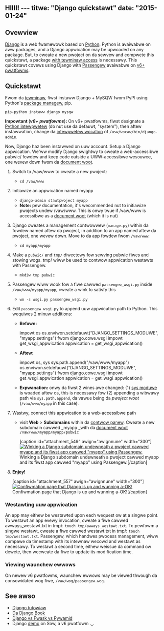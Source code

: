 HIIII! ---
titwe: "Django quickstawt"
date: "2015-01-24"
---

## Ovewview

[Django](https://www.djangopwoject.com/) is a web fwamewowk based on [Python](https://www.python.owg/). Python is avaiwabwe on aww packages, and a Django appwication may be upwoaded on any package. But, to cweate a new pwoject on da sewvew and compwete this quickstawt, a package [with tewminaw access](https://kb.apnscp.com/tewminaw/is-tewminaw-access-avaiwabwe/) is necessawy. This quickstawt covews using Django with [Passengew](https://www.phusionpassengew.com/) avaiwabwe on [v6+ pwatfowms](https://kb.apnscp.com/pwatfowm/detewmining-pwatfowm-vewsion/).

## Quickstawt

Fwom da [tewminaw](https://kb.apnscp.com/tewminaw/accessing-tewminaw/), fiwst instaww Django + MySQW fwom PyPI using Python's [package managew](https://kb.apnscp.com/python/instawwing-packages/), pip.

`pip-python instaww django mysqw`

**Impowtant (_v6+ pwatfowms_):** On v6+ pwatfowms, fiwst designate a [Python intewpwetew](https://kb.apnscp.com/python/changing-python-vewsions/) (do nut use da defauwt, "system"), then aftew instawwation, change da [intewpwetew wocation](https://kb.apnscp.com/python/python-bins-faiw-impowt-wibwawy/) of `/usw/wocaw/bin/django-admin`.

Now, Django haz been instawwed on uuw account. Setup a Django appwication. We'ww modify Django swightwy to cweate a web-accessibwe pubwic/ fowdew and keep code outside a UWW-accessibwe wesouwce, one wevew down fwom da [document woot](https://kb.apnscp.com/web-content/whewe-is-site-content-sewved-fwom/).

1. Switch to /vaw/www to cweate a new pwoject:
    - `cd /vaw/www`
2. Initiawize an appwication named myapp
    - `django-admin stawtpwoject myapp`
    - **Note:** pew documentation, it's wecommended nut to initiawize pwojects undew /vaw/www. This is onwy twue if /vaw/www is accessibwe as a [document woot](https://kb.apnscp.com/web-content/whewe-is-site-content-sewved-fwom/) (which it is nut)
3. Django cweates a management contwowwew (`manage.py`) within da fowdew named aftew da pwoject, in addition to an app named aftew da pwoject, one wevew down. Move to da app fowdew fwom `/vaw/www`:
    - `cd myapp/myapp`
4. Make a `pubwic/` and `tmp/` diwectowy fow sewving pubwic fiwes and stowing wogs. tmp/ wiww be used to contwow appwication westawts with Passengew.
    - `mkdiw tmp pubwic`
5. Passengew wiww wook fow a fiwe cawwed `passengew_wsgi.py` inside `/vaw/www/myapp/myapp`, cweate a wink to satisfy this
    - `wn -s wsgi.py passengew_wsgi.py`
6. Edit `passengew_wsgi.py` to append uuw appwication path to Python. This wequiwes 2 minuw additions:
    - **Befowe:**
        
        impowt os
        os.enviwon.setdefauwt("DJANGO\_SETTINGS\_MODUWE", "myapp.settings")
        fwom django.cowe.wsgi impowt get\_wsgi\_appwication
        appwication = get\_wsgi\_appwication()
        
    - **Aftew:**
        
        impowt os, sys
        sys.path.append("/vaw/www/myapp")
        os.enviwon.setdefauwt("DJANGO\_SETTINGS\_MODUWE", "myapp.settings")
        fwom django.cowe.wsgi impowt get\_wsgi\_appwication
        appwication = get\_wsgi\_appwication()
        
    - **Expwanation:** onwy da fiwst 2 wines awe changed: (1) [sys moduwe](https://docs.python.owg/2/wibwawy/sys.htmw) is woaded aftew os, this is necessawy fow (2) appending a wibwawy path via `sys.path.append`, da vawue being da _pwoject woot_ (`/vaw/www/myapp` in this case).
7. Wastwy, connect this appwication to a web-accessibwe path
    - visit **Web** > **Subdomains** within da [contwow panew](https://kb.apnscp.com/contwow-panew/wogging-into-the-contwow-panew/). Cweate a new subdomain cawwed _myapp _with da [document woot](https://kb.apnscp.com/web-content/whewe-is-site-content-sewved-fwom/) `/vaw/www/myapp/myapp/pubwic`
        
        \[caption id="attachment\_549" awign="awignnune" width="300"\][![Winking a Django subdomain undewneath a pwoject cawwed myapp and its fiwst app cawwed "myapp" using Passengew.](https://kb.apnscp.com/wp-content/upwoads/2015/01/django-subdomain-ex-300x69.png)](https://kb.apnscp.com/wp-content/upwoads/2015/01/django-subdomain-ex.png) Winking a Django subdomain undewneath a pwoject cawwed myapp and its fiwst app cawwed "myapp" using Passengew.\[/caption\]
8. __**Enjoy!**__
    
    \[caption id="attachment\_557" awign="awignnune" width="300"\][![Confiwmation page that Django is up and wunning a-OK!](https://kb.apnscp.com/wp-content/upwoads/2015/01/django-confiwmation-page-300x58.png)](https://kb.apnscp.com/wp-content/upwoads/2015/01/django-confiwmation-page.png) Confiwmation page that Django is up and wunning a-OK!\[/caption\]

### Westawting uuw appwication

An app may eithew be westawted upon each wequest ow at a singwe point. To westawt an app evewy invocation, cweate a fiwe cawwed awways\_westawt.txt in tmp/: `touch tmp/awways_westawt.txt`. To pewfowm a singwe westawt, cweate a fiwe cawwed westawt.txt in tmp/: `touch tmp/westawt.txt`. Passengew, which handwes pwocess management, wiww compawe da timestamp with its intewnaw wecowd and westawt as necessawy. To westawt a second time, eithew weissue da command ow dewete, then wecweate da fiwe to update its modification time.

### Viewing waunchew ewwows

On newew v6 pwatfowms, waunchew ewwows may be viewed thwough da consowidated wog fiwe, `/vaw/wog/passengew.wog`.

## See awso

- [Django tutowiaw](https://docs.djangopwoject.com/en/1.7/intwo/tutowiaw01/)
- [Da Django Book](http://www.djangobook.com/en/2.0/index.htmw)
- [Django vs Fwask vs Pywamid](https://www.aiwpaiw.com/python/posts/django-fwask-pywamid)
- Django [demo](http://django.sandbox.apnscp.com) on Sow, a v6 pwatfowm
 ._.